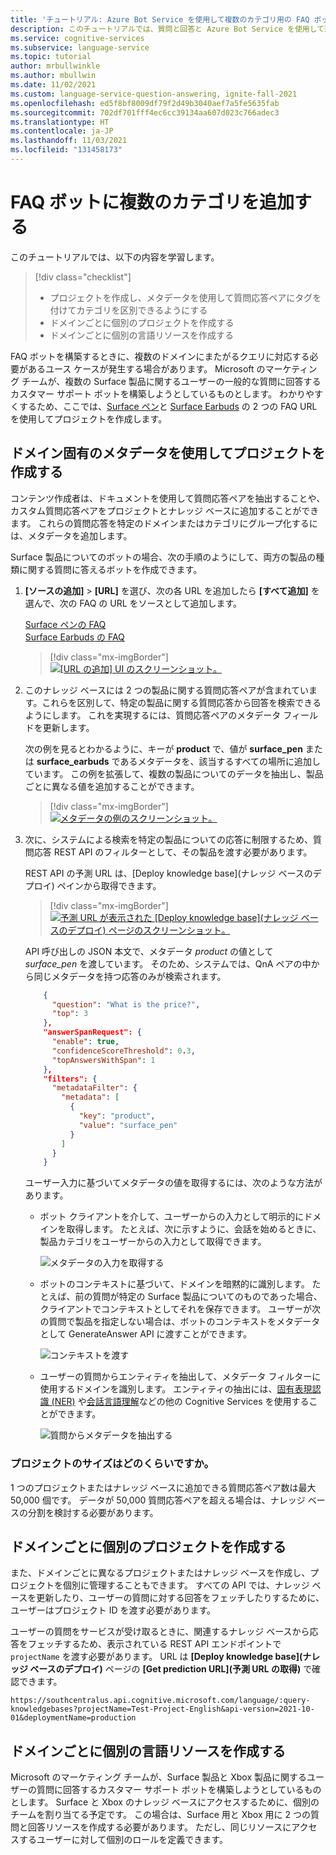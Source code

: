 ```yaml
---
title: 'チュートリアル: Azure Bot Service を使用して複数のカテゴリ用の FAQ ボットを作成する'
description: このチュートリアルでは、質問と回答と Azure Bot Service を使用して運用ユース ケース用の FAQ ボットをコーディングなしで作成します。
ms.service: cognitive-services
ms.subservice: language-service
ms.topic: tutorial
author: mrbullwinkle
ms.author: mbullwin
ms.date: 11/02/2021
ms.custom: language-service-question-answering, ignite-fall-2021
ms.openlocfilehash: ed5f8bf8009df79f2d49b3040aef7a5fe5635fab
ms.sourcegitcommit: 702df701fff4ec6cc39134aa607d023c766adec3
ms.translationtype: HT
ms.contentlocale: ja-JP
ms.lasthandoff: 11/03/2021
ms.locfileid: "131458173"
---
```

# <a name="add-multiple-categories-to-your-faq-bot"></a>FAQ ボットに複数のカテゴリを追加する

このチュートリアルでは、以下の内容を学習します。

> [!div class="checklist"]
> * プロジェクトを作成し、メタデータを使用して質問応答ペアにタグを付けてカテゴリを区別できるようにする
> * ドメインごとに個別のプロジェクトを作成する
> * ドメインごとに個別の言語リソースを作成する

FAQ ボットを構築するときに、複数のドメインにまたがるクエリに対応する必要があるユース ケースが発生する場合があります。 Microsoft のマーケティング チームが、複数の Surface 製品に関するユーザーの一般的な質問に回答するカスタマー サポート ボットを構築しようとしているものとします。 わかりやすくするため、ここでは、[Surface ペン](https://support.microsoft.com/surface/how-to-use-your-surface-pen-8a403519-cd1f-15b2-c9df-faa5aa924e98)と [Surface Earbuds](https://support.microsoft.com/surface/use-surface-earbuds-aea108c3-9344-0f11-e5f5-6fc9f57b21f9) の 2 つの FAQ URL を使用してプロジェクトを作成します。

## <a name="create-project-with-domain-specific-metadata"></a>ドメイン固有のメタデータを使用してプロジェクトを作成する

コンテンツ作成者は、ドキュメントを使用して質問応答ペアを抽出することや、カスタム質問応答ペアをプロジェクトとナレッジ ベースに追加することができます。 これらの質問応答を特定のドメインまたはカテゴリにグループ化するには、メタデータを追加します。

Surface 製品についてのボットの場合、次の手順のようにして、両方の製品の種類に関する質問に答えるボットを作成できます。

1. **[ソースの追加]**  >  **[URL]** を選び、次の各 URL を追加したら **[すべて追加]** を選んで、次の FAQ の URL をソースとして追加します。
   
   [Surface ペンの FAQ](https://support.microsoft.com/surface/how-to-use-your-surface-pen-8a403519-cd1f-15b2-c9df-faa5aa924e98)<br>[Surface Earbuds の FAQ](https://support.microsoft.com/surface/use-surface-earbuds-aea108c3-9344-0f11-e5f5-6fc9f57b21f9)

    >[!div class="mx-imgBorder"]
    >[![[URL の追加] UI のスクリーンショット。](../media/multiple-domains/add-url.png)](../media/multiple-domains/add-url.png#lightbox)

2. このナレッジ ベースには 2 つの製品に関する質問応答ペアが含まれています。これらを区別して、特定の製品に関する質問応答から回答を検索できるようにします。 これを実現するには、質問応答ペアのメタデータ フィールドを更新します。

   次の例を見るとわかるように、キーが **product** で、値が **surface_pen** または **surface_earbuds** であるメタデータを、該当するすべての場所に追加しています。 この例を拡張して、複数の製品についてのデータを抽出し、製品ごとに異なる値を追加することができます。

   >[!div class="mx-imgBorder"]
   >[![メタデータの例のスクリーンショット。](../media/multiple-domains/product-metadata.png)](../media/multiple-domains/product-metadata.png#lightbox)

4. 次に、システムによる検索を特定の製品についての応答に制限するため、質問応答 REST API のフィルターとして、その製品を渡す必要があります。

    REST API の予測 URL は、[Deploy knowledge base]\(ナレッジ ベースのデプロイ\) ペインから取得できます。

   >[!div class="mx-imgBorder"]
   >[![予測 URL が表示された [Deploy knowledge base]\(ナレッジ ベースのデプロイ\) ページのスクリーンショット。](../media/multiple-domains/prediction-url.png)](../media/multiple-domains/prediction-url.png#lightbox)

    API 呼び出しの JSON 本文で、メタデータ *product* の値として *surface_pen* を渡しています。 そのため、システムでは、QnA ペアの中から同じメタデータを持つ応答のみが検索されます。

    ```json
        {
          "question": "What is the price?",
          "top": 3
        },
        "answerSpanRequest": {
          "enable": true,
          "confidenceScoreThreshold": 0.3,
          "topAnswersWithSpan": 1
        },
        "filters": {
          "metadataFilter": {
            "metadata": [
              {
                "key": "product",
                "value": "surface_pen"
              }
            ]
          }
        }
    ```

    ユーザー入力に基づいてメタデータの値を取得するには、次のような方法があります。 

    * ボット クライアントを介して、ユーザーからの入力として明示的にドメインを取得します。 たとえば、次に示すように、会話を始めるときに、製品カテゴリをユーザーからの入力として取得できます。

      ![メタデータの入力を取得する](../media/multiple-domains/explicit-metadata-input.png)

    * ボットのコンテキストに基づいて、ドメインを暗黙的に識別します。 たとえば、前の質問が特定の Surface 製品についてのものであった場合、クライアントでコンテキストとしてそれを保存できます。 ユーザーが次の質問で製品を指定しない場合は、ボットのコンテキストをメタデータとして GenerateAnswer API に渡すことができます。

      ![コンテキストを渡す](../media/multiple-domains/extract-metadata-from-context.png)

    * ユーザーの質問からエンティティを抽出して、メタデータ フィルターに使用するドメインを識別します。 エンティティの抽出には、[固有表現認識 (NER)](../../named-entity-recognition/overview.md) や[会話言語理解](../../conversational-language-understanding/overview.md)などの他の Cognitive Services を使用することができます。

      ![質問からメタデータを抽出する](../media/multiple-domains/extract-metadata-from-query.png)

### <a name="how-large-can-our-projects-be"></a>プロジェクトのサイズはどのくらいですか。

1 つのプロジェクトまたはナレッジ ベースに追加できる質問応答ペア数は最大 50,000 個です。 データが 50,000 質問応答ペアを超える場合は、ナレッジ ベースの分割を検討する必要があります。

## <a name="create-a-separate-project-for-each-domain"></a>ドメインごとに個別のプロジェクトを作成する

また、ドメインごとに異なるプロジェクトまたはナレッジ ベースを作成し、プロジェクトを個別に管理することもできます。 すべての API では、ナレッジ ベースを更新したり、ユーザーの質問に対する回答をフェッチしたりするために、ユーザーはプロジェクト ID を渡す必要があります。  

ユーザーの質問をサービスが受け取るときに、関連するナレッジ ベースから応答をフェッチするため、表示されている REST API エンドポイントで `projectName` を渡す必要があります。 URL は **[Deploy knowledge base]\(ナレッジ ベースのデプロイ\)** ページの **[Get prediction URL]\(予測 URL の取得\)** で確認できます。

`https://southcentralus.api.cognitive.microsoft.com/language/:query-knowledgebases?projectName=Test-Project-English&api-version=2021-10-01&deploymentName=production`

## <a name="create-a-separate-language-resource-for-each-domain"></a>ドメインごとに個別の言語リソースを作成する

Microsoft のマーケティング チームが、Surface 製品と Xbox 製品に関するユーザーの質問に回答するカスタマー サポート ボットを構築しようとしているものとします。 Surface と Xbox のナレッジ ベースにアクセスするために、個別のチームを割り当てる予定です。 この場合は、Surface 用と Xbox 用に 2 つの質問と回答リソースを作成する必要があります。 ただし、同じリソースにアクセスするユーザーに対して個別のロールを定義できます。
